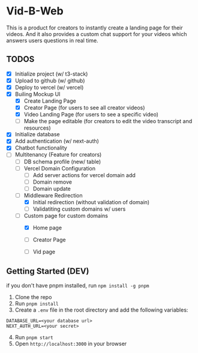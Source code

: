 # Vid-B-Web
This is a product for creators to instantly create a landing page for their videos. And it also provides a custom chat support for your videos which answers users questions in real time.

## TODOS
- [x] Initialize project (w/ t3-stack)
- [x] Upload to github (w/ github)
- [x] Deploy to vercel (w/ vercel)
- [x] Builing Mockup UI
  - [x] Create Landing Page
  - [x] Creator Page (for users to see all creator videos)
  - [x] Video Landing Page (for users to see a specific video)
  - [ ] Make the page editable (for creators to edit the video transcript and resources)
- [x] Initialize database
- [x] Add authentication (w/ next-auth)
- [x] Chatbot functionality
- [ ] Multitenancy (Feature for creators)
  - [ ] DB schema profile (new/ table)
  - [ ] Vercel Domain Configuration
    - [ ] Add server actions for vercel domain add
    - [ ] Domain remove
    - [ ] Domain update
  - [ ] Middleware Redirection
    - [x] Initial redirection (without validation of domain) 
    - [ ] Validatiting custom domains w/ users 
  - [ ] Custom page for custom domains
    - [x] Home page
    - [ ] Creator Page
    - [ ] Vid page


## Getting Started (DEV)
if you don't have pnpm installed, run `npm install -g pnpm`

1. Clone the repo
2. Run `pnpm install`
3. Create a `.env` file in the root directory and add the following variables:
```
DATABASE_URL=<your database url>
NEXT_AUTH_URL=<your secret>
```
4. Run `pnpm start`
5. Open `http://localhost:3000` in your browser

